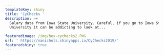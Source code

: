 ```yaml
---
templateKey: shiny
title: 'CyChecks '
description: >+
  Salary data from Iowa State University. Careful, if you go to Iowa State
  University it can be addicting to look at...

featuredimage: /img/hex-cychecks2.PNG
url: ' https://vanichols.shinyapps.io/CyChecks2019/'
featuredshiny: true
---
```


